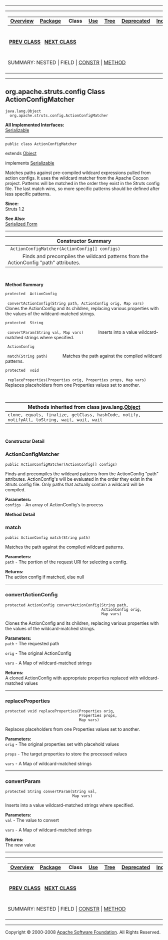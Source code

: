 ------------------------------------------------------------------------

<span id="navbar_top"></span> [](#skip-navbar_top "Skip navigation links")

<table>
<colgroup>
<col width="50%" />
<col width="50%" />
</colgroup>
<tbody>
<tr class="odd">
<td align="left"><span id="navbar_top_firstrow"></span>
<table>
<tbody>
<tr class="odd">
<td align="left"><a href="../../../../overview-summary.html.md"><strong>Overview</strong></a> </td>
<td align="left"><a href="package-summary.html.md"><strong>Package</strong></a> </td>
<td align="left"> <strong>Class</strong> </td>
<td align="left"><a href="class-use/ActionConfigMatcher.html.md"><strong>Use</strong></a> </td>
<td align="left"><a href="package-tree.html.md"><strong>Tree</strong></a> </td>
<td align="left"><a href="../../../../deprecated-list.html.md"><strong>Deprecated</strong></a> </td>
<td align="left"><a href="../../../../index-all.html.md"><strong>Index</strong></a> </td>
<td align="left"><a href="../../../../help-doc.html.md"><strong>Help</strong></a> </td>
</tr>
</tbody>
</table></td>
<td align="left"></td>
</tr>
<tr class="even">
<td align="left"> <a href="../../../../org/apache/struts/config/ActionConfig.html.md" title="class in org.apache.struts.config"><strong>PREV CLASS</strong></a>   <a href="../../../../org/apache/struts/config/BaseConfig.html" title="class in org.apache.struts.config"><strong>NEXT CLASS</strong></a></td>
<td align="left"><a href="../../../../index.html.md?org/apache/struts/config/ActionConfigMatcher.html"><strong>FRAMES</strong></a>    <a href="ActionConfigMatcher.html"><strong>NO FRAMES</strong></a>    
<a href="../../../../allclasses-noframe.html.md"><strong>All Classes</strong></a></td>
</tr>
<tr class="odd">
<td align="left">SUMMARY: NESTED | FIELD | <a href="#constructor_summary">CONSTR</a> | <a href="#method_summary">METHOD</a></td>
<td align="left">DETAIL: FIELD | <a href="#constructor_detail">CONSTR</a> | <a href="#method_detail">METHOD</a></td>
</tr>
</tbody>
</table>

<span id="skip-navbar_top"></span>

------------------------------------------------------------------------

org.apache.struts.config
 Class ActionConfigMatcher
--------------------------

    java.lang.Object
      org.apache.struts.config.ActionConfigMatcher

**All Implemented Interfaces:**  
[Serializable](http://java.sun.com/j2se/1.4.2/docs/api/java/io/Serializable.html.md?is-external=true "class or interface in java.io")

------------------------------------------------------------------------

    public class ActionConfigMatcher

extends [Object](http://java.sun.com/j2se/1.4.2/docs/api/java/lang/Object.html.md?is-external=true "class or interface in java.lang")

implements [Serializable](http://java.sun.com/j2se/1.4.2/docs/api/java/io/Serializable.html.md?is-external=true "class or interface in java.io")

Matches paths against pre-compiled wildcard expressions pulled from action configs. It uses the wildcard matcher from the Apache Cocoon project. Patterns will be matched in the order they exist in the Struts config file. The last match wins, so more specific patterns should be defined after less specific patterns.

**Since:**  
Struts 1.2

**See Also:**  
[Serialized Form](../../../../serialized-form.html.md#org.apache.struts.config.ActionConfigMatcher)

------------------------------------------------------------------------

<span id="constructor_summary"></span>

| **Constructor Summary**                                                                          |
|--------------------------------------------------------------------------------------------------|
| ` ActionConfigMatcher(ActionConfig[] configs)`                                                   
             Finds and precompiles the wildcard patterns from the ActionConfig "path" attributes.  |

  <span id="method_summary"></span>

**Method Summary**

`protected  ActionConfig`

` convertActionConfig(String path, ActionConfig orig, Map vars)`
            Clones the ActionConfig and its children, replacing various properties with the values of the wildcard-matched strings.

`protected  String`

` convertParam(String val, Map vars)`
            Inserts into a value wildcard-matched strings where specified.

` ActionConfig`

` match(String path)`
            Matches the path against the compiled wildcard patterns.

`protected  void`

` replaceProperties(Properties orig, Properties props, Map vars)`
            Replaces placeholders from one Properties values set to another.

 <span id="methods_inherited_from_class_java.lang.Object"></span>

| **Methods inherited from class java.lang.[Object](http://java.sun.com/j2se/1.4.2/docs/api/java/lang/Object.html.md?is-external=true "class or interface in java.lang")** |
|-----------------------------------------------------------------------------------------------------------------------------------------------------------------------|
| `clone, equals, finalize, getClass, hashCode, notify, notifyAll, toString, wait, wait, wait`                                                                          |

 

<span id="constructor_detail"></span>

**Constructor Detail**

### ActionConfigMatcher

    public ActionConfigMatcher(ActionConfig[] configs)

Finds and precompiles the wildcard patterns from the ActionConfig "path" attributes. ActionConfig's will be evaluated in the order they exist in the Struts config file. Only paths that actually contain a wildcard will be compiled.

**Parameters:**  
`configs` - An array of ActionConfig's to process

<span id="method_detail"></span>

**Method Detail**

### match

    public ActionConfig match(String path)

Matches the path against the compiled wildcard patterns.

**Parameters:**  
`path` - The portion of the request URI for selecting a config.

**Returns:**  
The action config if matched, else null

------------------------------------------------------------------------

### convertActionConfig

    protected ActionConfig convertActionConfig(String path,
                                               ActionConfig orig,
                                               Map vars)

Clones the ActionConfig and its children, replacing various properties with the values of the wildcard-matched strings.

**Parameters:**  
`path` - The requested path

`orig` - The original ActionConfig

`vars` - A Map of wildcard-matched strings

**Returns:**  
A cloned ActionConfig with appropriate properties replaced with wildcard-matched values

------------------------------------------------------------------------

### replaceProperties

    protected void replaceProperties(Properties orig,
                                     Properties props,
                                     Map vars)

Replaces placeholders from one Properties values set to another.

**Parameters:**  
`orig` - The original properties set with placehold values

`props` - The target properties to store the processed values

`vars` - A Map of wildcard-matched strings

------------------------------------------------------------------------

### convertParam

    protected String convertParam(String val,
                                  Map vars)

Inserts into a value wildcard-matched strings where specified.

**Parameters:**  
`val` - The value to convert

`vars` - A Map of wildcard-matched strings

**Returns:**  
The new value

------------------------------------------------------------------------

<span id="navbar_bottom"></span> [](#skip-navbar_bottom "Skip navigation links")

<table>
<colgroup>
<col width="50%" />
<col width="50%" />
</colgroup>
<tbody>
<tr class="odd">
<td align="left"><span id="navbar_bottom_firstrow"></span>
<table>
<tbody>
<tr class="odd">
<td align="left"><a href="../../../../overview-summary.html.md"><strong>Overview</strong></a> </td>
<td align="left"><a href="package-summary.html.md"><strong>Package</strong></a> </td>
<td align="left"> <strong>Class</strong> </td>
<td align="left"><a href="class-use/ActionConfigMatcher.html.md"><strong>Use</strong></a> </td>
<td align="left"><a href="package-tree.html.md"><strong>Tree</strong></a> </td>
<td align="left"><a href="../../../../deprecated-list.html.md"><strong>Deprecated</strong></a> </td>
<td align="left"><a href="../../../../index-all.html.md"><strong>Index</strong></a> </td>
<td align="left"><a href="../../../../help-doc.html.md"><strong>Help</strong></a> </td>
</tr>
</tbody>
</table></td>
<td align="left"></td>
</tr>
<tr class="even">
<td align="left"> <a href="../../../../org/apache/struts/config/ActionConfig.html.md" title="class in org.apache.struts.config"><strong>PREV CLASS</strong></a>   <a href="../../../../org/apache/struts/config/BaseConfig.html" title="class in org.apache.struts.config"><strong>NEXT CLASS</strong></a></td>
<td align="left"><a href="../../../../index.html.md?org/apache/struts/config/ActionConfigMatcher.html"><strong>FRAMES</strong></a>    <a href="ActionConfigMatcher.html"><strong>NO FRAMES</strong></a>    
<a href="../../../../allclasses-noframe.html.md"><strong>All Classes</strong></a></td>
</tr>
<tr class="odd">
<td align="left">SUMMARY: NESTED | FIELD | <a href="#constructor_summary">CONSTR</a> | <a href="#method_summary">METHOD</a></td>
<td align="left">DETAIL: FIELD | <a href="#constructor_detail">CONSTR</a> | <a href="#method_detail">METHOD</a></td>
</tr>
</tbody>
</table>

<span id="skip-navbar_bottom"></span>

------------------------------------------------------------------------

Copyright © 2000-2008 [Apache Software Foundation](http://www.apache.org/). All Rights Reserved.
